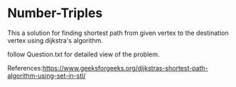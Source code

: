 # Number-Triples
This a solution for finding shortest path from given vertex to the destination vertex using dijkstra's algorithm.

follow Question.txt for detailed view of the problem.

References:https://www.geeksforgeeks.org/dijkstras-shortest-path-algorithm-using-set-in-stl/
           
